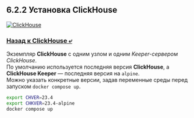 ## 6.2.2 Установка ClickHouse

[![ClickHouse](https://img.shields.io/badge/clickhouse-23.4-blue?logo=clickhouse)](https://github.com/ClickHouse/examples/tree/main/docker-compose-recipes)

### [Назад к ClickHouse ⤶](/data/Module6/data/clickhouse.md)

Экземпляр **ClickHouse** с одним узлом и одним _Keeper-сервером ClickHouse_.  
По умолчанию используется последняя версия **ClickHouse**, а **ClickHouse Keeper** — последняя версия на `alpine`.  
Можно указать конкретные версии, задав переменные среды перед запуском `docker compose up`.

```bash
export CHVER=23.4
export CHKVER=23.4-alpine
docker compose up
```